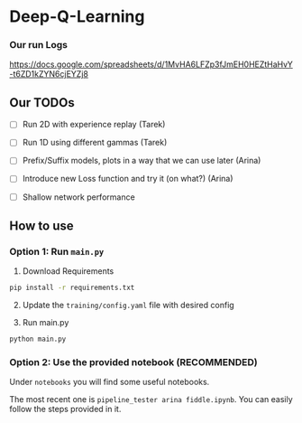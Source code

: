 # Deep-Q-Learning


### Our run Logs

https://docs.google.com/spreadsheets/d/1MvHA6LFZp3fJmEH0HEZtHaHvY-t6ZD1kZYN6cjEYZj8


## Our TODOs


- [ ] Run 2D with experience replay (Tarek)
- [ ] Run 1D using different gammas (Tarek)
- [ ] Prefix/Suffix models, plots in a way that we can use later (Arina)
- [ ] Introduce new Loss function and try it (on what?)          (Arina)
- [ ] Shallow network performance


## How to use

### Option 1: Run `main.py`

1. Download Requirements
```bash
pip install -r requirements.txt
```

2. Update the `training/config.yaml` file with desired config


3. Run main.py
```bash
python main.py
```


### Option 2: Use the provided notebook (RECOMMENDED)

Under `notebooks` you will find some useful notebooks.

The most recent one is `pipeline_tester arina fiddle.ipynb`. You can easily follow the steps provided in it.


